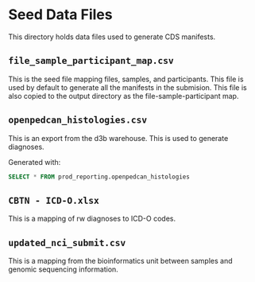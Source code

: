 # Seed Data Files

This directory holds data files used to generate CDS manifests.

## `file_sample_participant_map.csv`

This is the seed file mapping files, samples, and participants. This file is
used by default to generate all the manifests in the submision. This file is
also copied to the output directory as the file-sample-participant map.

## `openpedcan_histologies.csv`

This is an export from the d3b warehouse. This is used to generate diagnoses.

Generated with:

```sql
SELECT * FROM prod_reporting.openpedcan_histologies
```

## `CBTN - ICD-O.xlsx`

This is a mapping of rw diagnoses to ICD-O codes.

## `updated_nci_submit.csv`

This is a mapping from the bioinformatics unit between samples and genomic
sequencing information.

